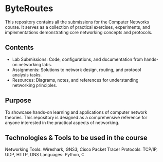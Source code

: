 # ByteRoutes
This repository contains all the submissions for the Computer Networks course. It serves as a collection of practical exercises, experiments, and implementations demonstrating core networking concepts and protocols.

## Contents
- Lab Submissions: Code, configurations, and documentation from hands-on networking labs.
- Assignments: Solutions to network design, routing, and protocol analysis tasks.
- Resources: Diagrams, notes, and references for understanding networking principles.

## Purpose
To showcase hands-on learning and applications of computer network theories. This repository is designed as a comprehensive reference for anyone interested in the practical aspects of networking.

## Technologies & Tools to be used in the course
Networking Tools: Wireshark, GNS3, Cisco Packet Tracer
Protocols: TCP/IP, UDP, HTTP, DNS
Languages: Python, C
